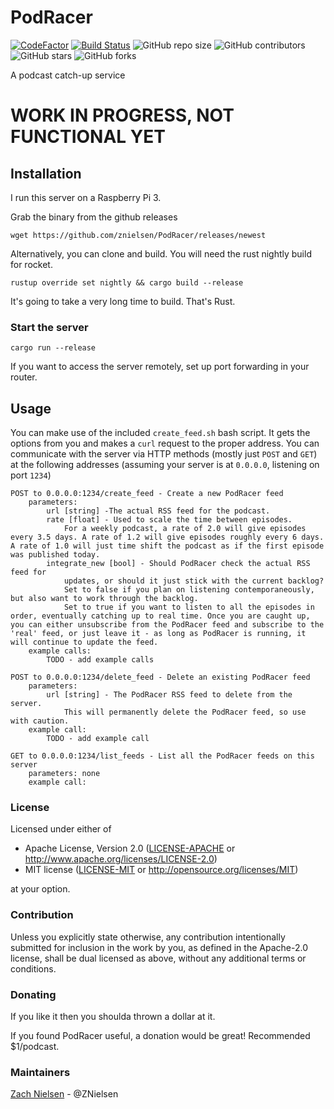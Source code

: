 # PodRacer

[![CodeFactor](https://www.codefactor.io/repository/github/znielsen/podracer/badge)](https://www.codefactor.io/repository/github/znielsen/podracer)
[![Build Status](https://travis-ci.com/znielsen/podracer.svg?branch=main)](https://travis-ci.com/znielsen/podracer)
![GitHub repo size](https://img.shields.io/github/repo-size/znielsen/podracer)
![GitHub contributors](https://img.shields.io/github/contributors/znielsen/podracer)
![GitHub stars](https://img.shields.io/github/stars/znielsen/podracer?style=social)
![GitHub forks](https://img.shields.io/github/forks/znielsen/podracer?style=social)


A podcast catch-up service

# WORK IN PROGRESS, NOT FUNCTIONAL YET

## Installation

I run this server on a Raspberry Pi 3.

Grab the binary from the github releases
```
wget https://github.com/znielsen/PodRacer/releases/newest
```

Alternatively, you can clone and build. You will need the rust nightly build for rocket.
```
rustup override set nightly && cargo build --release
```
It's going to take a very long time to build. That's Rust.

### Start the server
```
cargo run --release
```

If you want to access the server remotely, set up port forwarding in your router.

## Usage

You can make use of the included `create_feed.sh` bash script. It gets the options from you and makes a `curl` request to the proper address. You can communicate with the server via HTTP methods (mostly just `POST` and `GET`) at the following addresses (assuming your server is at `0.0.0.0`, listening on port `1234`)
```
POST to 0.0.0.0:1234/create_feed - Create a new PodRacer feed
    parameters:
        url [string] -The actual RSS feed for the podcast.
        rate [float] - Used to scale the time between episodes.
            For a weekly podcast, a rate of 2.0 will give episodes every 3.5 days. A rate of 1.2 will give episodes roughly every 6 days. A rate of 1.0 will just time shift the podcast as if the first episode was published today.
        integrate_new [bool] - Should PodRacer check the actual RSS feed for
            updates, or should it just stick with the current backlog?
            Set to false if you plan on listening contemporaneously, but also want to work through the backlog.
            Set to true if you want to listen to all the episodes in order, eventually catching up to real time. Once you are caught up, you can either unsubscribe from the PodRacer feed and subscribe to the 'real' feed, or just leave it - as long as PodRacer is running, it will continue to update the feed.
    example calls:
        TODO - add example calls

POST to 0.0.0.0:1234/delete_feed - Delete an existing PodRacer feed
    parameters:
        url [string] - The PodRacer RSS feed to delete from the server.
            This will permanently delete the PodRacer feed, so use with caution.
    example call:
        TODO - add example call

GET to 0.0.0.0:1234/list_feeds - List all the PodRacer feeds on this server
    parameters: none
    example call:
```

### License

Licensed under either of
 * Apache License, Version 2.0 ([LICENSE-APACHE](LICENSE-APACHE) or http://www.apache.org/licenses/LICENSE-2.0)
 * MIT license ([LICENSE-MIT](LICENSE-MIT) or http://opensource.org/licenses/MIT)

at your option.

### Contribution

Unless you explicitly state otherwise, any contribution intentionally submitted
for inclusion in the work by you, as defined in the Apache-2.0 license, shall be dual licensed as above, without any
additional terms or conditions.

### Donating
If you like it then you shoulda thrown a dollar at it.

If you found PodRacer useful, a donation would be great! Recommended $1/podcast.

### Maintainers
[Zach Nielsen](https://github.com/ZNielsen) - @ZNielsen
